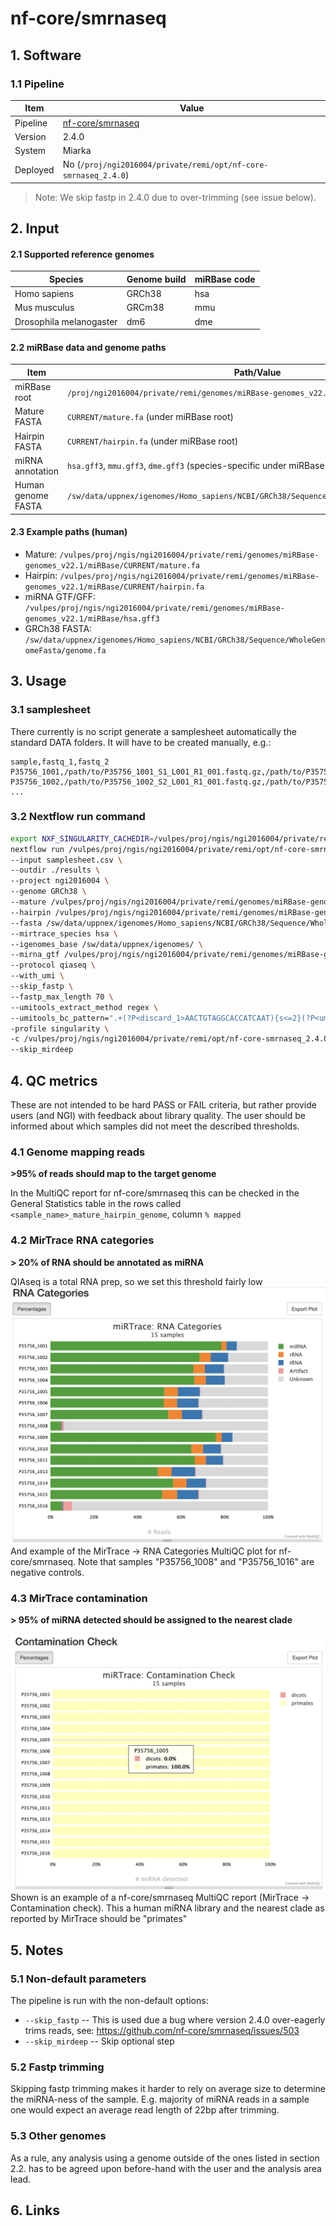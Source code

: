 # nf-core/smrnaseq



## 1. Software

### 1.1 Pipeline

| Item       | Value |
|-----------|-------|
| Pipeline  | [nf-core/smrnaseq](https://nf-co.re/smrnaseq/) |
| Version   | 2.4.0 |
| System    | Miarka |
| Deployed  | No (`/proj/ngi2016004/private/remi/opt/nf-core-smrnaseq_2.4.0`) |

> Note: We skip fastp in 2.4.0 due to over-trimming (see issue below).

## 2. Input

#### 2.1 Supported reference genomes

| Species                     | Genome build | miRBase code |
|----------------------------|--------------|--------------|
| Homo sapiens               | GRCh38       | hsa          |
| Mus musculus               | GRCm38       | mmu          |
| Drosophila melanogaster    | dm6          | dme          |

#### 2.2 miRBase data and genome paths

| Item             | Path/Value |
|------------------|------------|
| miRBase root     | `/proj/ngi2016004/private/remi/genomes/miRBase-genomes_v22.1/miRBase/` |
| Mature FASTA     | `CURRENT/mature.fa` (under miRBase root) |
| Hairpin FASTA    | `CURRENT/hairpin.fa` (under miRBase root) |
| miRNA annotation | `hsa.gff3`, `mmu.gff3`, `dme.gff3` (species-specific under miRBase root) |
| Human genome FASTA | `/sw/data/uppnex/igenomes/Homo_sapiens/NCBI/GRCh38/Sequence/WholeGenomeFasta/genome.fa` |

#### 2.3 Example paths (human)

- Mature: `/vulpes/proj/ngis/ngi2016004/private/remi/genomes/miRBase-genomes_v22.1/miRBase/CURRENT/mature.fa`
- Hairpin: `/vulpes/proj/ngis/ngi2016004/private/remi/genomes/miRBase-genomes_v22.1/miRBase/CURRENT/hairpin.fa`
- miRNA GTF/GFF: `/vulpes/proj/ngis/ngi2016004/private/remi/genomes/miRBase-genomes_v22.1/miRBase/hsa.gff3`
- GRCh38 FASTA: `/sw/data/uppnex/igenomes/Homo_sapiens/NCBI/GRCh38/Sequence/WholeGenomeFasta/genome.fa`


## 3. Usage

### 3.1 samplesheet

There currently is no script generate a samplesheet automatically the standard DATA folders. 
It will have to be created manually, e.g.:

```csv
sample,fastq_1,fastq_2
P35756_1001,/path/to/P35756_1001_S1_L001_R1_001.fastq.gz,/path/to/P35756_1001_S1_L001_R2_001.fastq.gz
P35756_1002,/path/to/P35756_1002_S2_L001_R1_001.fastq.gz,/path/to/P35756_1002_S2_L001_R2_001.fastq.gz
...
```

### 3.2 Nextflow run command

```bash
export NXF_SINGULARITY_CACHEDIR=/vulpes/proj/ngis/ngi2016004/private/remi/opt/nf-core-smrnaseq_2.4.0/singularity-images/
nextflow run /vulpes/proj/ngis/ngi2016004/private/remi/opt/nf-core-smrnaseq_2.4.0/2_4_0 \
--input samplesheet.csv \
--outdir ./results \
--project ngi2016004 \
--genome GRCh38 \
--mature /vulpes/proj/ngis/ngi2016004/private/remi/genomes/miRBase-genomes_v22.1/miRBase/CURRENT/mature.fa \
--hairpin /vulpes/proj/ngis/ngi2016004/private/remi/genomes/miRBase-genomes_v22.1/miRBase/CURRENT/hairpin.fa \
--fasta /sw/data/uppnex/igenomes/Homo_sapiens/NCBI/GRCh38/Sequence/WholeGenomeFasta/genome.fa \
--mirtrace_species hsa \
--igenomes_base /sw/data/uppnex/igenomes/ \
--mirna_gtf /vulpes/proj/ngis/ngi2016004/private/remi/genomes/miRBase-genomes_v22.1/miRBase/hsa.gff3 \
--protocol qiaseq \
--with_umi \
--skip_fastp \
--fastp_max_length 70 \
--umitools_extract_method regex \
--umitools_bc_pattern=".+(?P<discard_1>AACTGTAGGCACCATCAAT){s<=2}(?P<umi_1>.{12})(?P<discard_2>.*)" \
-profile singularity \
-c /vulpes/proj/ngis/ngi2016004/private/remi/opt/nf-core-smrnaseq_2.4.0/configs/conf/uppmax.config \
--skip_mirdeep
```

## 4. QC metrics

These are not intended to be hard PASS or FAIL criteria, but rather provide users (and NGI) with feedback about library quality.
The user should be informed about which samples did not meet the described thresholds.

### 4.1 Genome mapping reads

**>95% of reads should map to the target genome**

In the MultiQC report for nf-core/smrnaseq this can be checked in the General Statistics table in the rows called `<sample_name>_mature_hairpin_genome`, column `% mapped`

### 4.2 MirTrace RNA categories

**> 20% of RNA should be annotated as miRNA**

QIAseq is a total RNA prep, so we set this threshold fairly low
![mirtrace_rna_categories](images/mirtrace_RNAcategories.png)
And example of the MirTrace -> RNA Categories MultiQC plot for nf-core/smrnaseq. Note that samples "P35756_1008" and "P35756_1016" are negative controls. 

### 4.3 MirTrace contamination

**> 95% of miRNA detected should be assigned to the nearest clade**

![mirtrace_contamination](images/mirtrace_contamination.png)
Shown is an example of a nf-core/smrnaseq MultiQC report (MirTrace -> Contamination check). This a human miRNA library and the nearest clade as reported by MirTrace should be "primates"

## 5. Notes

### 5.1 Non-default parameters

The pipeline is run with the non-default options:

* `--skip_fastp` -- This is used due a bug where version 2.4.0 over-eagerly trims reads, see: https://github.com/nf-core/smrnaseq/issues/503
* `--skip_mirdeep` -- Skip optional step


### 5.2 Fastp trimming

Skipping fastp trimming makes it harder to rely on average size to determine the miRNA-ness of the sample. E.g. majority of miRNA reads in a sample one would expect an average read length of 22bp after trimming.

### 5.3 Other genomes

As a rule, any analysis using a genome outside of the ones listed in section 2.2. has to be agreed upon before-hand with the user and the analysis area lead.

## 6. Links




